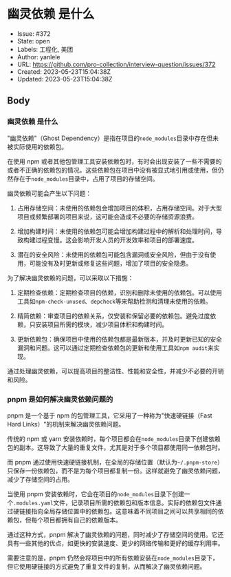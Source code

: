 # 幽灵依赖 是什么

- Issue: #372
- State: open
- Labels: 工程化, 美团
- Author: yanlele
- URL: https://github.com/pro-collection/interview-question/issues/372
- Created: 2023-05-23T15:04:38Z
- Updated: 2023-05-23T15:04:38Z

## Body

### 幽灵依赖 是什么

"幽灵依赖"（Ghost Dependency）是指在项目的`node_modules`目录中存在但未被实际使用的依赖包。

在使用 npm 或者其他包管理工具安装依赖包时，有时会出现安装了一些不需要的或者不正确的依赖包的情况。这些依赖包在项目中没有被显式地引用或使用，但仍然存在于`node_modules`目录中，占用了项目的存储空间。

幽灵依赖可能会产生以下问题：

1. 占用存储空间：未使用的依赖包会增加项目的体积，占用存储空间。对于大型项目或频繁部署的项目来说，这可能会造成不必要的存储资源浪费。

2. 增加构建时间：未使用的依赖包可能会增加构建过程中的解析和处理时间，导致构建过程变慢。这会影响开发人员的开发效率和项目的部署速度。

3. 潜在的安全风险：未使用的依赖包可能包含漏洞或安全风险，但由于没有使用，可能没有及时更新或修复这些问题，增加了项目的安全隐患。

为了解决幽灵依赖的问题，可以采取以下措施：

1. 定期检查依赖：定期检查项目的依赖，识别和删除未使用的依赖包。可以使用工具如`npm-check-unused`、`depcheck`等来帮助检测和清理未使用的依赖。

2. 精简依赖：审查项目的依赖关系，仅安装和保留必要的依赖包。避免过度依赖，只安装项目所需的模块，减少项目体积和构建时间。

3. 更新依赖包：确保项目中使用的依赖包都是最新版本，并及时更新已知的安全漏洞和问题。这可以通过定期检查依赖包的更新和使用工具如`npm audit`来实现。

通过处理幽灵依赖，可以提高项目的整洁性、性能和安全性，并减少不必要的开销和风险。


### pnpm 是如何解决幽灵依赖问题的

pnpm 是一个基于 npm 的包管理工具，它采用了一种称为"快速硬链接（Fast Hard Links）"的机制来解决幽灵依赖问题。

传统的 npm 或 yarn 安装依赖时，每个项目都会在`node_modules`目录下创建依赖包的副本。这导致了大量的重复文件，尤其是对于多个项目都使用同一依赖包时。

而 pnpm 通过使用快速硬链接机制，在全局的存储位置（默认为`~/.pnpm-store`）只保存一份依赖包，而不是为每个项目都复制一份。这样就避免了幽灵依赖问题，减少了存储空间的占用。

当使用 pnpm 安装依赖时，它会在项目的`node_modules`目录下创建一个`.modules.yaml`文件，记录项目所需的依赖包和版本信息。实际的依赖包文件通过硬链接指向全局存储位置中的依赖包。这意味着不同项目之间可以共享相同的依赖包，但每个项目都拥有自己的依赖版本。

通过这种方式，pnpm 解决了幽灵依赖的问题，同时减少了存储空间的使用。它还具有一些其他的优点，如更快的安装速度、更少的网络传输和更好的缓存利用率。

需要注意的是，pnpm 仍然会将项目中的所有依赖安装在`node_modules`目录下，但它使用硬链接的方式避免了重复文件的复制，从而解决了幽灵依赖问题。

